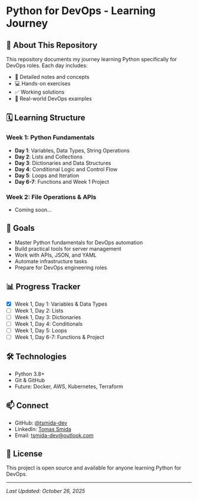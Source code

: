 # Python for DevOps - Learning Journey

## 📘 About This Repository

This repository documents my journey learning Python specifically for DevOps roles. Each day includes:
- 📝 Detailed notes and concepts
- 💻 Hands-on exercises
- ✅ Working solutions
- 🎯 Real-world DevOps examples

## 🗓️ Learning Structure

### Week 1: Python Fundamentals
- **Day 1**: Variables, Data Types, String Operations
- **Day 2**: Lists and Collections
- **Day 3**: Dictionaries and Data Structures
- **Day 4**: Conditional Logic and Control Flow
- **Day 5**: Loops and Iteration
- **Day 6-7**: Functions and Week 1 Project

### Week 2: File Operations & APIs
- Coming soon...

## 🎯 Goals

- Master Python fundamentals for DevOps automation
- Build practical tools for server management
- Work with APIs, JSON, and YAML
- Automate infrastructure tasks
- Prepare for DevOps engineering roles

## 📊 Progress Tracker

- [x] Week 1, Day 1: Variables & Data Types
- [ ] Week 1, Day 2: Lists
- [ ] Week 1, Day 3: Dictionaries
- [ ] Week 1, Day 4: Conditionals
- [ ] Week 1, Day 5: Loops
- [ ] Week 1, Day 6-7: Functions & Project

## 🛠️ Technologies

- Python 3.8+
- Git & GitHub
- Future: Docker, AWS, Kubernetes, Terraform

## 📫 Connect

- GitHub: [@tsmida-dev](https://github.com/tsmida-dev)
- LinkedIn: [Tomas Smida](www.linkedin.com/in/tomas-smida-268099354)
- Email: tsmida-dev@outlook.com

## 📝 License

This project is open source and available for anyone learning Python for DevOps.

---

*Last Updated: October 26, 2025*
